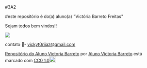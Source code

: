 #3A2

#este repositório é do(a) aluno(a) "Victória Barreto Freitas"

Sejam todos bem vindos!!

![](https://media1.tenor.com/m/Ywy2QP1soHEAAAAC/cat-cutie.gif)

contato 📧- vickyt0riiaz@gmail.com

<p xmlns:cc="http://creativecommons.org/ns#" xmlns:dct="http://purl.org/dc/terms/"><a property="dct:title" rel="cc:attributionURL" href="https://github.com/victoriabarrreto/3A2">Repositório do Aluno Victoria Barreto</a> por <a rel="cc:attributionURL dct:creator" property="cc:attributionName" href="["https://github.com/victoriabarrreto">Aluno Victoria Barreto</a> está marcado com <a href=" https://creativecommons.org/publicdomain/zero/1.0/?ref=chooser-v1" target="_blank" rel="licença noopener noreferrer" style="display:inline-block;" >CC0 1.0<img style="altura:22px!importante; margem-esquerda: 3px; vertical-align:text-bottom;" src="https://mirrors.creativecommons.org/presskit/icons/cc.svg?ref=chooser-v1" alt=""><img style="height:22px!important; margem-esquerda: 3px; vertical-align:text-bottom;" src="https://mirrors.creativecommons.org/presskit/icons/zero.svg?ref=chooser-v1" alt=""></a></p>
